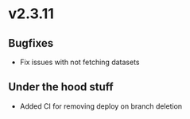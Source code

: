 # v2.3.11

## Bugfixes

- Fix issues with not fetching datasets

## Under the hood stuff

- Added CI for removing deploy on branch deletion
